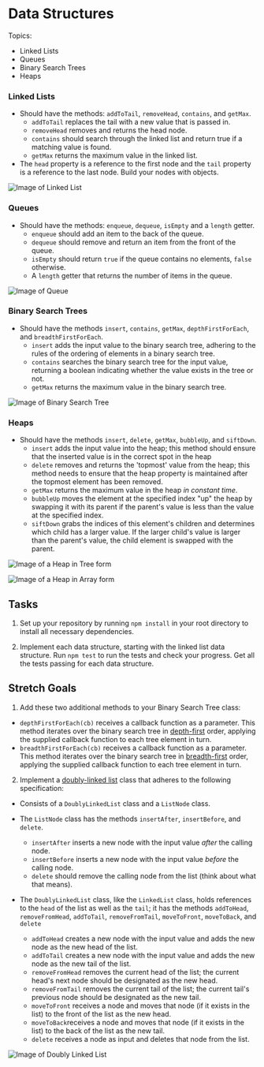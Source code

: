 # Data Structures 

Topics:

 * Linked Lists
 * Queues
 * Binary Search Trees
 * Heaps

### Linked Lists
 * Should have the methods: `addToTail`, `removeHead`, `contains`, and `getMax`.
   * `addToTail` replaces the tail with a new value that is passed in.
   * `removeHead` removes and returns the head node.
   * `contains` should search through the linked list and return true if a matching value is found.
   * `getMax` returns the maximum value in the linked list. 
 * The `head` property is a reference to the first node and the `tail` property is a reference to the last node. Build your nodes with objects.
 
![Image of Linked List](https://upload.wikimedia.org/wikipedia/commons/thumb/6/6d/Singly-linked-list.svg/816px-Singly-linked-list.svg.png)

### Queues
 * Should have the methods: `enqueue`, `dequeue`, `isEmpty` and a `length` getter.
   * `enqueue` should add an item to the back of the queue.
   * `dequeue` should remove and return an item from the front of the queue.
   * `isEmpty` should return `true` if the queue contains no elements, `false` otherwise.
   * A `length` getter that returns the number of items in the queue.
 
![Image of Queue](https://upload.wikimedia.org/wikipedia/commons/thumb/5/52/Data_Queue.svg/600px-Data_Queue.svg.png)

### Binary Search Trees
* Should have the methods `insert`, `contains`, `getMax`, `depthFirstForEach`, and `breadthFirstForEach`.
  * `insert` adds the input value to the binary search tree, adhering to the rules of the ordering of elements in a binary search tree.
  * `contains` searches the binary search tree for the input value, returning a boolean indicating whether the value exists in the tree or not.
  * `getMax` returns the maximum value in the binary search tree.

![Image of Binary Search Tree](https://upload.wikimedia.org/wikipedia/commons/thumb/d/da/Binary_search_tree.svg/300px-Binary_search_tree.svg.png)

### Heaps
* Should have the methods `insert`, `delete`, `getMax`, `bubbleUp`, and `siftDown`.
  * `insert` adds the input value into the heap; this method should ensure that the inserted value is in the correct spot in the heap
  * `delete` removes and returns the 'topmost' value from the heap; this method needs to ensure that the heap property is maintained after the topmost element has been removed. 
  * `getMax` returns the maximum value in the heap _in constant time_.
  * `bubbleUp` moves the element at the specified index "up" the heap by swapping it with its parent if the parent's value is less than the value at the specified index.
  * `siftDown` grabs the indices of this element's children and determines which child has a larger value. If the larger child's value is larger than the parent's value, the child element is swapped with the parent.

![Image of a Heap in Tree form](https://upload.wikimedia.org/wikipedia/commons/thumb/3/38/Max-Heap.svg/501px-Max-Heap.svg.png)

![Image of a Heap in Array form](https://upload.wikimedia.org/wikipedia/commons/thumb/d/d2/Heap-as-array.svg/603px-Heap-as-array.svg.png)

## Tasks
1. Set up your repository by running `npm install` in your root directory to install all necessary dependencies.

2. Implement each data structure, starting with the linked list data structure. Run `npm test` to run the tests and check your progress. Get all the tests passing for each data structure. 

## Stretch Goals
1. Add these two additional methods to your Binary Search Tree class: 

  * `depthFirstForEach(cb)` receives a callback function as a parameter. This method iterates over the binary search tree in [depth-first](https://en.wikipedia.org/wiki/Depth-first_search) order, applying the supplied callback function to each tree element in turn. 
  * `breadthFirstForEach(cb)` receives a callback function as a parameter. This method iterates over the binary search tree in [breadth-first](https://en.wikipedia.org/wiki/Breadth-first_search) order, applying the supplied callback function to each tree element in turn.

2. Implement a [doubly-linked list](https://en.wikipedia.org/wiki/Doubly_linked_list) class that adheres to the following specification:

  * Consists of a `DoublyLinkedList` class and a `ListNode` class.
  * The `ListNode` class has the methods `insertAfter`, `insertBefore`, and `delete`.
    * `insertAfter` inserts a new node with the input value _after_  the calling node.
    * `insertBefore` inserts a new node with the input value _before_ the calling node.
    * `delete` should remove the calling node from the list (think about what that means).

  * The `DoublyLinkedList` class, like the `LinkedList` class, holds references to the `head` of the list as well as the `tail`; it has the methods `addToHead`, `removeFromHead`, `addToTail`, `removeFromTail`, `moveToFront`, `moveToBack`, and `delete`
    * `addToHead` creates a new node with the input value and adds the new node as the new head of the list.
    * `addToTail` creates a new node with the input value and adds the new node as the new tail of the list.
    * `removeFromHead` removes the current head of the list; the current head's next node should be designated as the new head.
    * `removeFromTail` removes the current tail of the list; the current tail's previous node should be designated as the new tail.
    * `moveToFront` receives a node and moves that node (if it exists in the list) to the front of the list as the new head.
    * `moveToBack`receives a node and moves that node (if it exists in the list) to the back of the list as the new tail.
    * `delete` receives a node as input and deletes that node from the list.

![Image of Doubly Linked List](https://upload.wikimedia.org/wikipedia/commons/thumb/5/5e/Doubly-linked-list.svg/610px-Doubly-linked-list.svg.png)